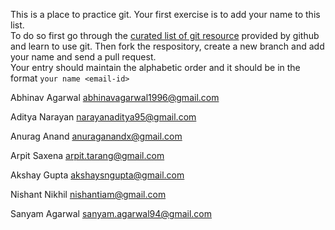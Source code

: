 This is a place to practice git. Your first exercise is to add your name to this list.  
To do so first go through the [curated list of git resource](https://help.github.com/articles/good-resources-for-learning-git-and-github/) provided by github and learn to use git. 
Then fork the respository, create a new branch and add your name and send a pull request.  
Your entry should maintain the alphabetic order and it should be in the format ```your name <email-id>```

Abhinav Agarwal abhinavagarwal1996@gmail.com

Aditya Narayan narayanaditya95@gmail.com

Anurag Anand anuraganandx@gmail.com

Arpit Saxena arpit.tarang@gmail.com

Akshay Gupta akshaysngupta@gmail.com

Nishant Nikhil nishantiam@gmail.com

Sanyam Agarwal sanyam.agarwal94@gmail.com
 

